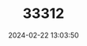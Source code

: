 ---
title: "33312"
category: "Lecythis barnebyi"
draft: false
date: 2024-02-22 13:03:50
languages:
  Portuguese: ["Jarana De Folha Grande"]
---